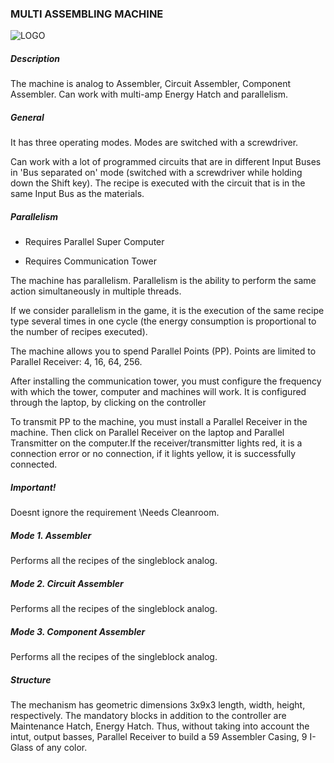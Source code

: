 ### MULTI ASSEMBLING MACHINE

![LOGO](https://gtimpact.space/media/gregtech/ParAssembler.png)

##### Description

The machine is analog to Assembler, Circuit Assembler, Component Assembler. Can work with multi-amp Energy Hatch and parallelism.

##### General

It has three operating modes. Modes are switched with a screwdriver.

Can work with a lot of programmed circuits that are in different Input Buses in 'Bus separated on' mode (switched with a screwdriver while holding down the Shift key). The recipe is executed with the circuit that is in the same Input Bus as the materials.

##### Parallelism

- Requires Parallel Super Computer


- Requires Communication Tower

The machine has parallelism. Parallelism is the ability to perform the same action simultaneously in multiple threads.


If we consider parallelism in the game, it is the execution of the same recipe type several times in one cycle (the energy consumption is proportional to the number of recipes executed).


The machine allows you to spend Parallel Points (PP). Points are limited to Parallel Receiver: 4, 16, 64, 256.


After installing the communication tower, you must configure the frequency with which the tower, computer and machines will work. It is configured through the laptop, by clicking on the controller


To transmit PP to the machine, you must install a Parallel Receiver in the machine. Then click on Parallel Receiver on the laptop and Parallel Transmitter on the computer.If the receiver/transmitter lights red, it is a connection error or no connection, if it lights yellow, it is successfully connected.

##### Important!

Doesnt ignore the requirement \Needs Cleanroom\.

##### Mode 1. Assembler

Performs all the recipes of the singleblock analog.

##### Mode 2. Circuit Assembler

Performs all the recipes of the singleblock analog.

##### Mode 3. Component Assembler

Performs all the recipes of the singleblock analog.

##### Structure

The mechanism has geometric dimensions 3x9x3 length, width, height, respectively. The mandatory blocks in addition to the controller are Maintenance Hatch, Energy Hatch. Thus, without taking into account the intut, output basses, Parallel Receiver to build a 59 Assembler Casing, 9 I-Glass of any color.

